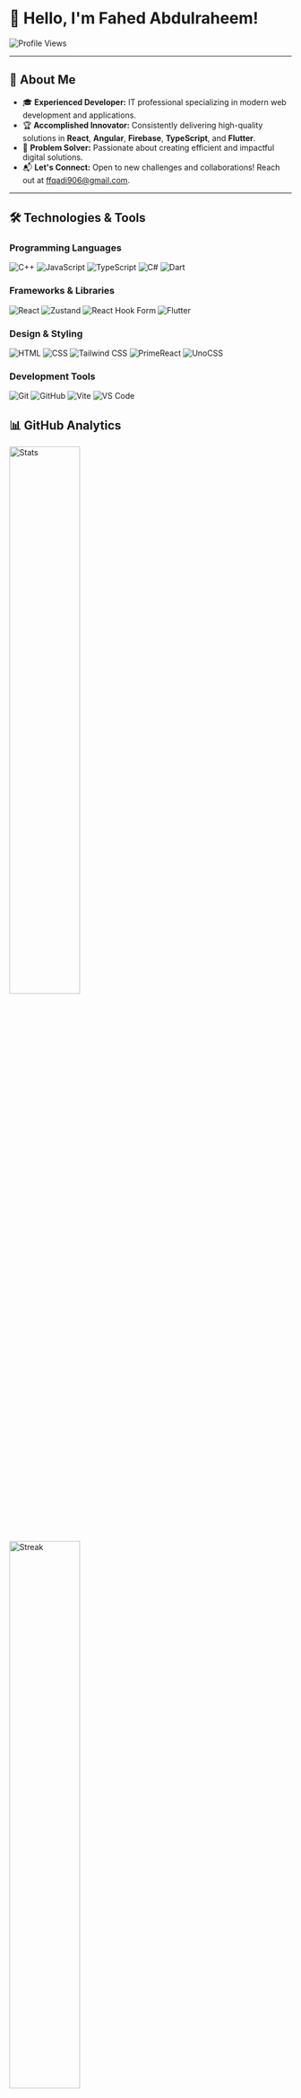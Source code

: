 # 👋 Hello, I'm Fahed Abdulraheem!

![Profile Views](https://komarev.com/ghpvc/?username=Fahed-qadi&color=blue&style=for-the-badge)

---

## 🚀 About Me

- 🎓 **Experienced Developer:** IT professional specializing in modern web development and applications.
- 🏆 **Accomplished Innovator:** Consistently delivering high-quality solutions in **React**, **Angular**, **Firebase**, **TypeScript**, and **Flutter**.
- 💼 **Problem Solver:** Passionate about creating efficient and impactful digital solutions.
- 📬 **Let's Connect:** Open to new challenges and collaborations! Reach out at [ffqadi906@gmail.com](mailto:ffqadi906@gmail.com).

---

## 🛠️ Technologies & Tools

### **Programming Languages**
![C++](https://img.shields.io/badge/C++-00599C?style=flat-square&logo=C%2B%2B&logoColor=white)
![JavaScript](https://img.shields.io/badge/-JavaScript-000?&logo=JavaScript)
![TypeScript](https://img.shields.io/badge/-TypeScript-000?&logo=TypeScript)
![C#](https://img.shields.io/badge/-C%23-000?style=flat&logo=C%20Sharp)
![Dart](https://img.shields.io/badge/-Dart-000?&logo=Dart)

### **Frameworks & Libraries**
![React](https://img.shields.io/badge/-React-000?&logo=React)
![Zustand](https://img.shields.io/badge/-Zustand-000?&logo=Zustand)
![React Hook Form](https://img.shields.io/badge/-React%20Hook%20Form-000?&logo=ReactHookForm)
![Flutter](https://img.shields.io/badge/-Flutter-000?&logo=Flutter)

### **Design & Styling**
![HTML](https://img.shields.io/badge/-HTML-000?&logo=HTML5)
![CSS](https://img.shields.io/badge/-CSS-000?&logo=CSS3)
![Tailwind CSS](https://img.shields.io/badge/-Tailwind%20CSS-000?&logo=TailwindCSS)
![PrimeReact](https://img.shields.io/badge/-PrimeReact-000?&logo=PrimeReact)
![UnoCSS](https://img.shields.io/badge/-UnoCSS-000?&logo=unocss&logoColor=white)

### **Development Tools**
![Git](https://img.shields.io/badge/-Git-000?&logo=Git)
![GitHub](https://img.shields.io/badge/-GitHub-000?&logo=GitHub)
![Vite](https://img.shields.io/badge/-Vite-000?style=flat&logo=Vite)
![VS Code](https://img.shields.io/badge/Visual%20Studio%20Code-007ACC?logo=visualstudiocode&logoColor=fff&style=plastic)



## 📊 GitHub Analytics


<div align="start">
  <a href="https://github.com/Fahed-qadi">
    <img width="50%" src="https://github-readme-stats.vercel.app/api?username=Fahed-qadi&show_icons=true&theme=onedark&count_private=true&include_all_commits=true&hide_border=true&bg_color=0D1117" alt="Stats">
    <img width="50%" src="https://github-readme-streak-stats.herokuapp.com?user=Fahed-qadi&theme=onedark&hide_border=true&background=0D1117" alt="Streak">
  </a>
</div>


## 🌐 Connect with Me

<div align="left">

[![Email](https://img.shields.io/badge/Email-red?style=for-the-badge&logo=gmail&labelColor=red)](mailto:ffqadi906@gmail.com)

</div>

---

### ✨ _"Code is like humor. When you have to explain it, it’s bad."_ ✨
